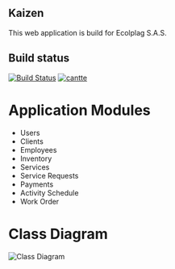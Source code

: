 ## Kaizen ##
This web application is build for Ecolplag S.A.S. 

## Build status ##
[![Build Status](https://travis-ci.com/cantte/Kaizen.svg?token=RpZFsXFEkpo2xpysxYCu&branch=master)](https://travis-ci.com/github/cantte/Kaizen)
[![cantte](https://circleci.com/gh/cantte/Kaizen.svg?style=svg&circle-token=dbe2e83d785882bb33fb761c74a11558f3d859ab)](https://circleci.com/gh/cantte/Kaizen)

# Application Modules #
 - Users
 - Clients
 - Employees
 - Inventory
 - Services
 - Service Requests
 - Payments
 - Activity Schedule
 - Work Order

 # Class Diagram #
![Class Diagram](https://6211dfd8-a-e1e09691-s-sites.googlegroups.com/a/unicesar.edu.co/mi-wiki---carlos/home/ClassDiagram.png)
